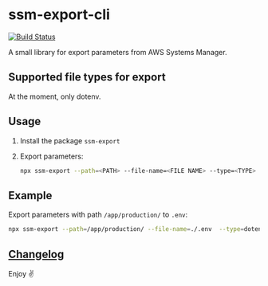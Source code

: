 # ssm-export-cli

[![Build Status](https://travis-ci.org/rkit/ssm-export-cli.svg?branch=master)](https://travis-ci.org/rkit/ssm-export-cli)

A small library for export parameters from AWS Systems Manager.

## Supported file types for export

At the moment, only dotenv.

## Usage

1. Install the package `ssm-export`

2. Export parameters:

   ```sh
   npx ssm-export --path=<PATH> --file-name=<FILE NAME> --type=<TYPE>
   ```

## Example

Export parameters with path `/app/production/` to `.env`:

```sh
npx ssm-export --path=/app/production/ --file-name=./.env  --type=dotenv
```

## [Changelog](./CHANGELOG.md)

Enjoy ✌️
